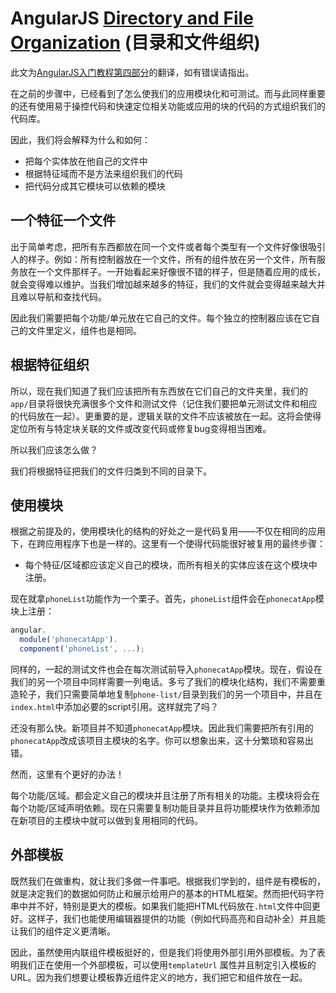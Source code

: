 # AngularJS [Directory and File Organization](https://docs.angularjs.org/tutorial/step_04) (目录和文件组织)

此文为[AngularJS入门教程第四部分](https://docs.angularjs.org/tutorial/step_04)的翻译，如有错误请指出。

在之前的步骤中，已经看到了怎么使我们的应用模块化和可测试。而与此同样重要的还有使用易于操控代码和快速定位相关功能或应用的块的代码的方式组织我们的代码库。

因此，我们将会解释为什么和如何：

- 把每个实体放在他自己的文件中
- 根据特征域而不是方法来组织我们的代码
- 把代码分成其它模块可以依赖的模块

## 一个特征一个文件

出于简单考虑，把所有东西都放在同一个文件或者每个类型有一个文件好像很吸引人的样子。例如：所有控制器放在一个文件，所有的组件放在另一个文件，所有服务放在一个文件那样子。一开始看起来好像很不错的样子，但是随着应用的成长，就会变得难以维护。当我们增加越来越多的特征，我们的文件就会变得越来越大并且难以导航和查找代码。

因此我们需要把每个功能/单元放在它自己的文件。每个独立的控制器应该在它自己的文件里定义，组件也是相同。

## 根据特征组织

所以，现在我们知道了我们应该把所有东西放在它们自己的文件夹里，我们的`app/`目录将很快充满很多个文件和测试文件（记住我们要把单元测试文件和相应的代码放在一起）。更重要的是，逻辑关联的文件不应该被放在一起。这将会使得定位所有与特定块关联的文件或改变代码或修复bug变得相当困难。

所以我们应该怎么做？

我们将根据特征把我们的文件归类到不同的目录下。

## 使用模块

根据之前提及的，使用模块化的结构的好处之一是代码复用——不仅在相同的应用下，在跨应用程序下也是一样的。这里有一个使得代码能很好被复用的最终步骤：

- 每个特征/区域都应该定义自己的模块，而所有相关的实体应该在这个模块中注册。

现在就拿`phoneList`功能作为一个栗子。首先，`phoneList`组件会在`phonecatApp`模块上注册：

```javascript
angular.
  module('phonecatApp').
  component('phoneList', ...);
```

同样的，一起的测试文件也会在每次测试前导入`phonecatApp`模块。现在，假设在我们的另一个项目中同样需要一列电话。多亏了我们的模块化结构，我们不需要重造轮子，我们只需要简单地复制`phone-list/`目录到我们的另一个项目中，并且在`index.html`中添加必要的script引用。这样就完了吗？

还没有那么快。新项目并不知道`phonecatApp`模块。因此我们需要把所有引用的`phonecatApp`改成该项目主模块的名字。你可以想象出来，这十分繁琐和容易出错。

然而，这里有个更好的办法！

每个功能/区域。都会定义自己的模块并且注册了所有相关的功能。主模块将会在每个功能/区域声明依赖。现在只需要复制功能目录并且将功能模块作为依赖添加在新项目的主模块中就可以做到复用相同的代码。

## 外部模板

既然我们在做重构，就让我们多做一件事吧。根据我们学到的，组件是有模板的，就是决定我们的数据如何防止和展示给用户的基本的HTML框架。然而把代码字符串中并不好，特别是更大的模板。如果我们能把HTML代码放在`.html`文件中回更好。这样子，我们也能使用编辑器提供的功能（例如代码高亮和自动补全）并且能让我们的组件定义更清晰。

因此，虽然使用内联组件模板挺好的，但是我们将使用外部引用外部模板。为了表明我们正在使用一个外部模板，可以使用`templateUrl` 属性并且制定引入模板的URL。因为我们想要让模板靠近组件定义的地方，我们把它和组件放在一起。

